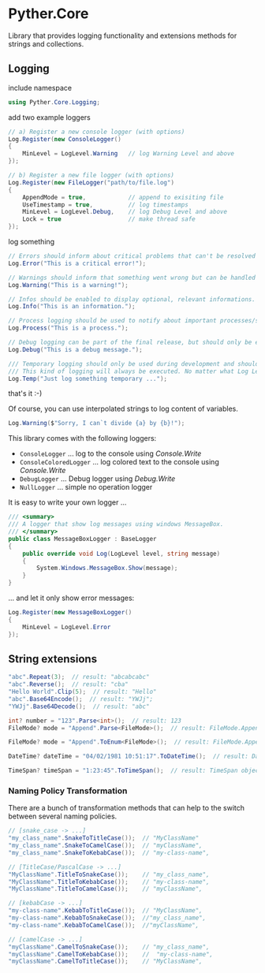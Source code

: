 # Pyther.Core

Library that provides logging functionality and extensions methods for strings and collections.

## Logging

include namespace
```csharp
using Pyther.Core.Logging;
```

add two example loggers
```csharp
// a) Register a new console logger (with options)
Log.Register(new ConsoleLogger()
{
    MinLevel = LogLevel.Warning   // log Warning Level and above
});

// b) Register a new file logger (with options)
Log.Register(new FileLogger("path/to/file.log")
{
    AppendMode = true,            // append to exisiting file
    UseTimestamp = true,          // log timestamps
    MinLevel = LogLevel.Debug,    // log Debug Level and above
    Lock = true                   // make thread safe
});
```

log something
```csharp
// Errors should inform about critical problems that can't be resolved by the system. 
Log.Error("This is a critical error!");

// Warnings should inform that something went wrong but can be handled by the system.
Log.Warning("This is a warning!");

// Infos should be enabled to display optional, relevant informations.
Log.Info("This is an information.");

// Process logging should be used to notify about important processes/steps.
Log.Process("This is a process.");

// Debug logging can be part of the final release, but should only be enabled when required to find problems.
Log.Debug("This is a debug message.");

/// Temporary logging should only be used during development and should completely be removed on final releases.
/// This kind of logging will always be executed. No matter what Log Level was chosen.
Log.Temp("Just log something temporary ...");
```

that's it :-)

Of course, you can use interpolated strings to log content of variables.
```csharp
Log.Warning($"Sorry, I can`t divide {a} by {b}!");
```

This library comes with the following loggers:
- `ConsoleLogger` ... log to the console using *Console.Write*
- `ConsoleColoredLogger` ... log colored text to the console using *Console.Write*
- `DebugLogger` ... Debug logger using *Debug.Write*
- `NullLogger` ... simple no operation logger

It is easy to write your own logger ...
```csharp
/// <summary>
/// A logger that show log messages using windows MessageBox.
/// </summary>
public class MessageBoxLogger : BaseLogger
{
    public override void Log(LogLevel level, string message)
    {
        System.Windows.MessageBox.Show(message);
    }
}
```

... and let it only show error messages:
```csharp
Log.Register(new MessageBoxLogger()
{
    MinLevel = LogLevel.Error
});
```

## String extensions

```csharp
"abc".Repeat(3);  // result: "abcabcabc"
"abc".Reverse();  // result: "cba"
"Hello World".Clip(5);  // result: "Hello"
"abc".Base64Encode();  // result: "YWJj";
"YWJj".Base64Decode();  // result: "abc"

int? number = "123".Parse<int>();  // result: 123
FileMode? mode = "Append".Parse<FileMode>();  // result: FileMode.Append

FileMode? mode = "Append".ToEnum<FileMode>();  // result: FileMode.Append

DateTime? dateTime = "04/02/1981 10:51:17".ToDateTime();  // result: DateTime object

TimeSpan? timeSpan = "1:23:45".ToTimeSpan();  // result: TimeSpan object
```

### Naming Policy Transformation
There are a bunch of transformation methods that can help to the switch between several naming policies.
```csharp
// [snake_case -> ...]
"my_class_name".SnakeToTitleCase());  // "MyClassName"
"my_class_name".SnakeToCamelCase());  // "myClassName", 
"my_class_name".SnakeToKebabCase());  // "my-class-name", 

// [TitleCase/PascalCase -> ...]
"MyClassName".TitleToSnakeCase());    // "my_class_name", 
"MyClassName".TitleToKebabCase());    // "my-class-name", 
"MyClassName".TitleToCamelCase());    // "myClassName", 

// [kebabCase -> ...]
"my-class-name".KebabToTitleCase());  // "MyClassName", 
"my-class-name".KebabToSnakeCase());  //"my_class_name", 
"my-class-name".KebabToCamelCase());  //"myClassName", 

// [camelCase -> ...]
"myClassName".CamelToSnakeCase());    // "my_class_name", 
"myClassName".CamelToKebabCase());    //  "my-class-name", 
"myClassName".CamelToTitleCase());    // "MyClassName", 
```